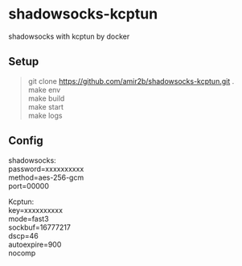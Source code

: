 # shadowsocks-kcptun
shadowsocks with kcptun by docker

## Setup
> git clone https://github.com/amir2b/shadowsocks-kcptun.git .  
> make env  
> make build  
> make start  
> make logs

## Config
shadowsocks:  
password=xxxxxxxxxx  
method=aes-256-gcm  
port=00000

Kcptun:  
key=xxxxxxxxxx  
mode=fast3  
sockbuf=16777217  
dscp=46  
autoexpire=900  
nocomp
